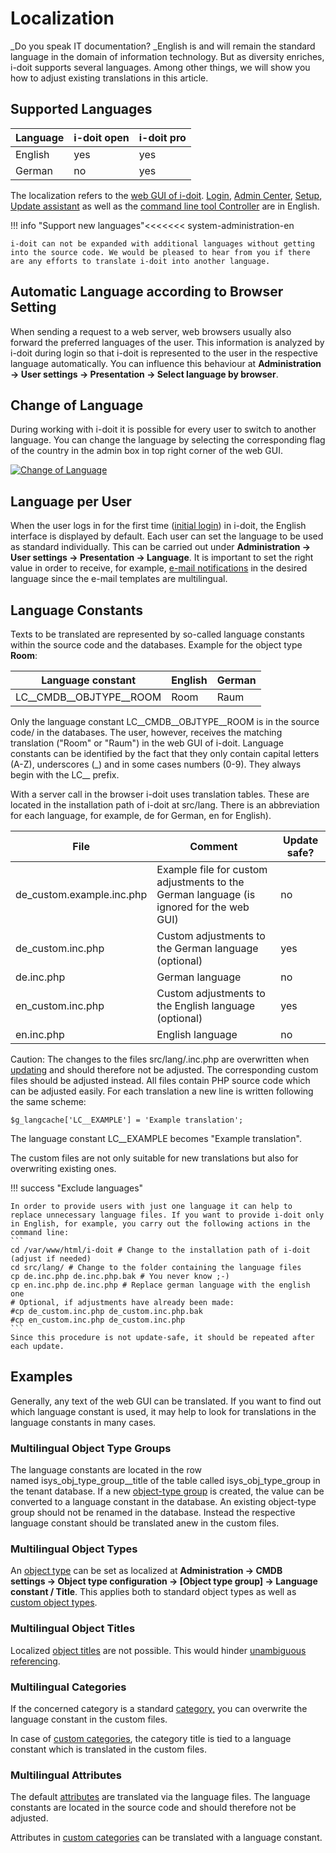 # Localization

_Do you speak IT documentation? _English is and will remain the standard language in the domain of information technology. But as diversity enriches, i-doit supports several languages. Among other things, we will show you how to adjust existing translations in this article.

Supported Languages
-------------------

| Language | i-doit open | i-doit pro |
| --- | --- | --- |
| English | yes | yes |
| German | no  | yes |

The localization refers to the [web GUI of i-doit](../basics/structure-of-the-it-documentation.md). [Login](../basics/initial-login.md), [Admin Center](./admin-center.md), [Setup](../installation/manual-installation/setup.md), [Update assistant](../maintenance-and-operation/update.md) as well as the [command line tool Controller](../automation-and-integration/cli/index.md) are in English.

!!! info "Support new languages"<<<<<<< system-administration-en

    i-doit can not be expanded with additional languages without getting into the source code. We would be pleased to hear from you if there are any efforts to translate i-doit into another language.

Automatic Language according to Browser Setting
-----------------------------------------------

When sending a request to a web server, web browsers usually also forward the preferred languages of the user. This information is analyzed by i-doit during login so that i-doit is represented to the user in the respective language automatically. You can influence this behaviour at **Administration → User settings → **Presentation** → Select language by browser**.

Change of Language
------------------

During working with i-doit it is possible for every user to switch to another language. You can change the language by selecting the corresponding flag of the country in the admin box in top right corner of the web GUI.

[![Change of Language](../assets/images/en/system-administration/localization/1-loc.png)](../assets/images/en/system-administration/localization/1-loc.png)

Language per User
-----------------

When the user logs in for the first time ([initial login](../basics/initial-login.md)) in i-doit, the English interface is displayed by default. Each user can set the language to be used as standard individually. This can be carried out under **Administration → User settings → Presentation → Language**. It is important to set the right value in order to receive, for example, [e-mail notifications](../evaluation/notifications.md) in the desired language since the e-mail templates are multilingual.

Language Constants
------------------

Texts to be translated are represented by so-called language constants within the source code and the databases. Example for the object type **Room**:

| Language constant | English | German |
| --- | --- | --- |
| LC__CMDB__OBJTYPE__ROOM | Room | Raum |<<<<<<< system-administration-en

Only the language constant LC__CMDB__OBJTYPE__ROOM is in the source code/ in the databases. The user, however, receives the matching translation ("Room" or "Raum") in the web GUI of i-doit. Language constants can be identified by the fact that they only contain capital letters (A-Z), underscores (_) and in some cases numbers (0-9). They always begin with the LC__ prefix.

With a server call in the browser i-doit uses translation tables. These are located in the installation path of i-doit at src/lang. There is an abbreviation for each language, for example, de for German, en for English).

| File | Comment | Update safe? |
| --- | --- | --- |
| de_custom.example.inc.php | Example file for custom adjustments to the German language (is ignored for the web GUI) | no  |
| de_custom.inc.php | Custom adjustments to the German language (optional) | yes |
| de.inc.php | German language | no  |
| en_custom.inc.php | Custom adjustments to the English language (optional) | yes |
| en.inc.php | English language | no  |

Caution: The changes to the files src/lang/<Language>.inc.php are overwritten when [updating](../maintenance-and-operation/update.md) and should therefore not be adjusted. The corresponding custom files should be adjusted instead. All files contain PHP source code which can be adjusted easily. For each translation a new line is written following the same scheme:

    $g_langcache['LC__EXAMPLE'] = 'Example translation';

The language constant LC\_\_EXAMPLE becomes "Example translation".

The custom files are not only suitable for new translations but also for overwriting existing ones.

!!! success "Exclude languages"

    In order to provide users with just one language it can help to replace unnecessary language files. If you want to provide i-doit only in English, for example, you carry out the following actions in the command line:
    ```
    cd /var/www/html/i-doit # Change to the installation path of i-doit (adjust if needed)
    cd src/lang/ # Change to the folder containing the language files
    cp de.inc.php de.inc.php.bak # You never know ;-)
    cp en.inc.php de.inc.php # Replace german language with the english one
    # Optional, if adjustments have already been made:
    #cp de_custom.inc.php de_custom.inc.php.bak
    #cp en_custom.inc.php de_custom.inc.php
    ```
    Since this procedure is not update-safe, it should be repeated after each update.

Examples
--------

Generally, any text of the web GUI can be translated. If you want to find out which language constant is used, it may help to look for translations in the language constants in many cases.

### Multilingual Object Type Groups

The language constants are located in the row named isys_obj_type_group__title of the table called isys_obj_type_group in the tenant database. If a new [object-type group](../basics/structure-of-the-it-documentation.md) is created, the value can be converted to a language constant in the database. An existing object-type group should not be renamed in the database. Instead the respective language constant should be translated anew in the custom files.

### Multilingual Object Types

An [object type](../basics/structure-of-the-it-documentation.md) can be set as localized at **Administration → CMDB settings → Object type configuration → [Object type group] → Language constant / Title**. This applies both to standard object types as well as [custom object types](../basics/custom-object-types.md).

### Multilingual Object Titles

Localized [object titles](../basics/structure-of-the-it-documentation.md) are not possible. This would hinder [unambiguous referencing](../basics/unique-references.md).

### Multilingual Categories

If the concerned category is a standard [category,](../basics/structure-of-the-it-documentation.md) you can overwrite the language constant in the custom files.


In case of [custom categories](../basics/custom-categories.md), the category title is tied to a language constant which is translated in the custom files.

### Multilingual Attributes

The default [attributes](../basics/structure-of-the-it-documentation.md) are translated via the language files. The language constants are located in the source code and should therefore not be adjusted.

Attributes in [custom categories](../basics/custom-categories.md) can be translated with a language constant.